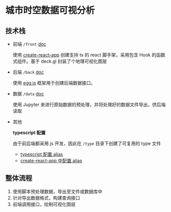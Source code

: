 
# 城市时空数据可视分析

## 技术栈

- 前端 `/front`  [doc](./front/README.md)
  
  使用 [create-react-app](https://create-react-app.dev/docs/adding-typescript/) 创建支持 ts 的 react 脚手架，采用包含 Hook 的函数式组件。基于 deck.gl 封装了个地理可视化图层
  
- 后端 `/back`  [doc](./back/README.md)
  
  使用 [egg.js](https://eggjs.org/zh-cn/) 框架用于创建后端数据接口。
  
- 数据 `/data`  [doc](./data/README.md)

  使用 Jupyter 来进行原始数据的预处理，并将处理好的数据文件导出，供后端读取

- 其他 

  **typescript 配置**

  由于前后端都采用 js 开发，因此在 `/type` 目录下创建了可复用的 type 文件

  - [typescript 配置 alias](https://medium.com/zero-equals-false/how-to-use-module-path-aliases-in-visual-studio-typescript-and-javascript-e7851df8eeaa)
  - [create-react-app 中配置 alias](https://github.com/facebook/create-react-app/issues/5645)


## 整体流程

1. 使用脚本预处理数据，导出至文件或数据库中
2. 针对导出数据格式，构建查询接口
3. 前端调用接口，绘制可视化图层

